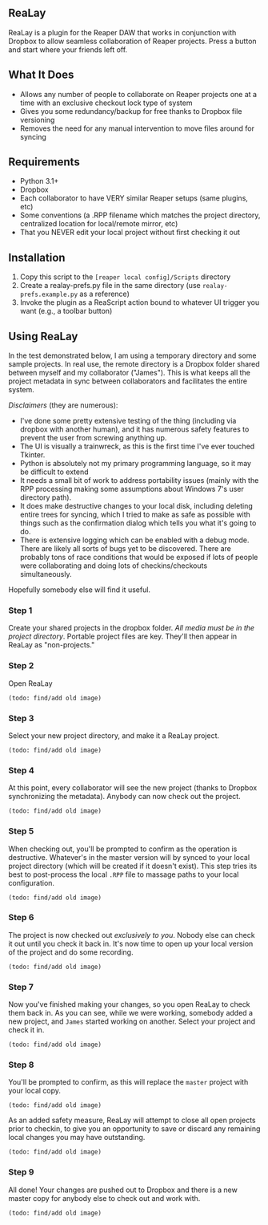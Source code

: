 ReaLay
------

ReaLay is a plugin for the Reaper DAW that works in conjunction with Dropbox to allow seamless collaboration of Reaper projects. Press a button and start where your friends left off.


What It Does
------------
* Allows any number of people to collaborate on Reaper projects one at a time with an exclusive checkout lock type of system
* Gives you some redundancy/backup for free thanks to Dropbox file versioning
* Removes the need for any manual intervention to move files around for syncing

Requirements
------------
* Python 3.1+
* Dropbox
* Each collaborator to have VERY similar Reaper setups (same plugins, etc)
* Some conventions (a .RPP filename which matches the project directory, centralized location for local/remote mirror, etc)
* That you NEVER edit your local project without first checking it out

Installation
------------
1. Copy this script to the `[reaper local config]/Scripts` directory
2. Create a realay-prefs.py file in the same directory (use `realay-prefs.example.py` as a reference)
3. Invoke the plugin as a ReaScript action bound to whatever UI trigger you want (e.g., a toolbar button)

Using ReaLay
------------
In the test demonstrated below, I am using a temporary directory and some sample projects. In real use, the remote directory is a Dropbox folder shared between myself and my collaborator ("James"). This is what keeps all the project metadata in sync between collaborators and facilitates the entire system.

*Disclaimers* (they are numerous):

* I've done some pretty extensive testing of the thing (including via dropbox with another human), and it has numerous safety features to prevent the user from screwing anything up. 
* The UI is visually a trainwreck, as this is the first time I've ever touched Tkinter. 
* Python is absolutely not my primary programming language, so it may be difficult to extend
* It needs a small bit of work to address portability issues (mainly with the RPP processing making some assumptions about Windows 7's user directory path). 
* It does make destructive changes to your local disk, including deleting entire trees for syncing, which I tried to make as safe as possible with things such as the confirmation dialog which tells you what it's going to do. 
* There is extensive logging which can be enabled with a debug mode. There are likely all sorts of bugs yet to be discovered. There are probably tons of race conditions that would be exposed if lots of people were collaborating and doing lots of checkins/checkouts simultaneously.

Hopefully somebody else will find it useful.

### Step 1 ###

Create your shared projects in the dropbox folder. _All media must be in the project directory_. Portable project files are key. They'll then appear in ReaLay as "non-projects."

### Step 2 ###

Open ReaLay

`(todo: find/add old image)`

### Step 3 ###

Select your new project directory, and make it a ReaLay project.

`(todo: find/add old image)`

### Step 4 ###

At this point, every collaborator will see the new project (thanks to Dropbox synchronizing the metadata). Anybody can now check out the project.

`(todo: find/add old image)`

### Step 5 ###

When checking out, you'll be prompted to confirm as the operation is destructive. Whatever's in the master version will by synced to your local project directory (which will be created if it doesn't exist). This step tries its best to post-process the local `.RPP` file to massage paths to your local configuration.

`(todo: find/add old image)`

### Step 6 ###

The project is now checked out *exclusively to you*. Nobody else can check it out until you check it back in. It's now time to open up your local version of the project and do some recording.

`(todo: find/add old image)`

### Step 7 ###

Now you've finished making your changes, so you open ReaLay to check them back in. As you can see, while we were working, somebody added a new project, and `James` started working on another. Select your project and check it in.

`(todo: find/add old image)`

### Step 8 ###

You'll be prompted to confirm, as this will replace the `master` project with your local copy.

`(todo: find/add old image)`

As an added safety measure, ReaLay will attempt to close all open projects prior to checkin, to give you an opportunity to save or discard any remaining local changes you may have outstanding.

`(todo: find/add old image)`

### Step 9 ###

All done! Your changes are pushed out to Dropbox and there is a new master copy for anybody else to check out and work with.

`(todo: find/add old image)`